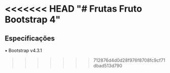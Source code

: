<<<<<<< HEAD
"# Frutas Fruto Bootstrap 4" 
=======
## Especificações

• Bootstrap v4.3.1
>>>>>>> 712876d4d0d28f976f8708fc9cf71dbad513d790

